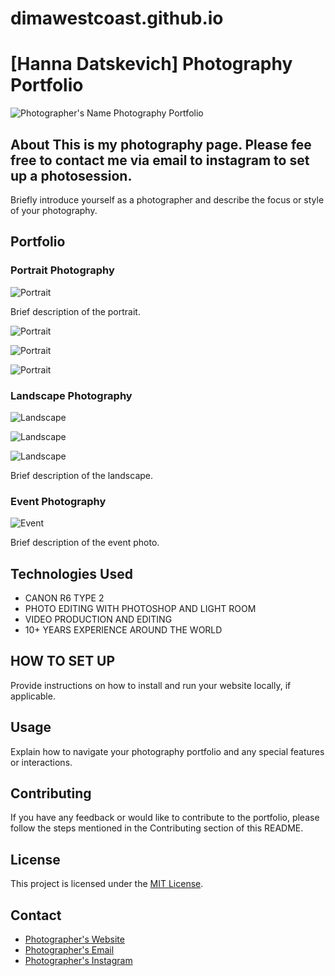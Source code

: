 # dimawestcoast.github.io
# [Hanna Datskevich] Photography Portfolio

![Photographer's Name Photography Portfolio](/path/to/cover/image.jpg) <!-- Add a cover image for your portfolio -->

## About This is my photography page. Please fee free to contact me via email to instagram to set up a photosession.

Briefly introduce yourself as a photographer and describe the focus or style of your photography.

## Portfolio

### Portrait Photography

![Portrait](421A9683.jpg)

Brief description of the portrait.

![Portrait](421A9900.jpg)

![Portrait](421A9947.jpg)

![Portrait](421A9972.jpg)



### Landscape Photography

![Landscape](421A9374.jpg)

![Landscape](421A9381.jpg)

![Landscape](421A9454.jpg)

Brief description of the landscape.

### Event Photography

![Event](421A9600.jpg)



Brief description of the event photo.

<!-- Add more sections for different categories of your photography -->

## Technologies Used

- CANON R6 TYPE 2
- PHOTO EDITING WITH PHOTOSHOP AND LIGHT ROOM 
- VIDEO PRODUCTION AND EDITING
- 10+ YEARS EXPERIENCE AROUND THE WORLD

## HOW TO SET UP

Provide instructions on how to install and run your website locally, if applicable.

## Usage

Explain how to navigate your photography portfolio and any special features or interactions.

## Contributing

If you have any feedback or would like to contribute to the portfolio, please follow the steps mentioned in the Contributing section of this README.

## License

This project is licensed under the [MIT License](LICENSE).

## Contact

- [Photographer's Website](https://photographerwebsite.com)
- [Photographer's Email](mailto:datskevich.hanna@gmail.com)
- [Photographer's Instagram](https://www.instagram.com/dimawestcoast/)
